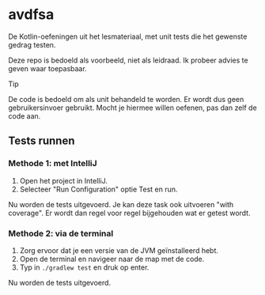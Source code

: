 # avdfsa

De Kotlin-oefeningen uit het lesmateriaal, met unit tests die het gewenste gedrag testen.

Deze repo is bedoeld als voorbeeld, niet als leidraad.
Ik probeer advies te geven waar toepasbaar.

>[!TIP]
> De code is bedoeld om als unit behandeld te worden.
> Er wordt dus geen gebruikersinvoer gebruikt.
> Mocht je hiermee willen oefenen, pas dan zelf de code aan.

## Tests runnen

### Methode 1: met IntelliJ
1. Open het project in IntelliJ.
2. Selecteer "Run Configuration" optie Test en run.

Nu worden de tests uitgevoerd. 
Je kan deze task ook uitvoeren "with coverage".
Er wordt dan regel voor regel bijgehouden wat er getest wordt.

### Methode 2: via de terminal
1. Zorg ervoor dat je een versie van de JVM geïnstalleerd hebt.
2. Open de terminal en navigeer naar de map met de code.
3. Typ in `./gradlew test` en druk op enter.

Nu worden de tests uitgevoerd.
